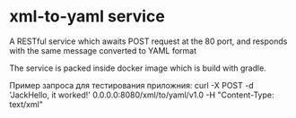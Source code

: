 # xml-to-yaml service
A RESTful service which awaits POST request at the 80 port, and responds with the same message converted to YAML format

The service is packed inside docker image which is build with gradle.

Пример запроса для тестирования приложния:
curl -X POST -d '<xml><From>Jack</From><Body>Hello, it worked!</Body></xml>' 0.0.0.0:8080/xml/to/yaml/v1.0 -H "Content-Type: text/xml"


